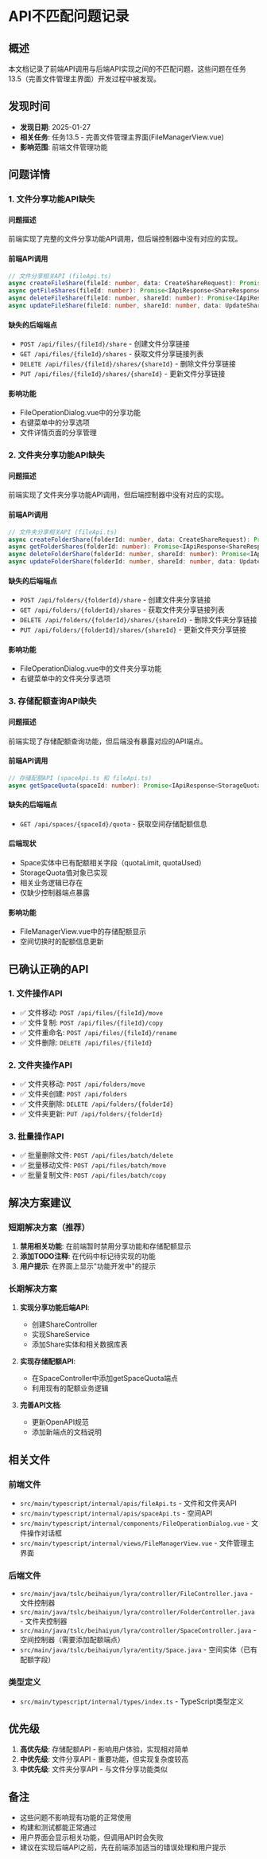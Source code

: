 # API不匹配问题记录

## 概述

本文档记录了前端API调用与后端API实现之间的不匹配问题，这些问题在任务13.5（完善文件管理主界面）开发过程中被发现。

## 发现时间

- **发现日期**: 2025-01-27
- **相关任务**: 任务13.5 - 完善文件管理主界面(FileManagerView.vue)
- **影响范围**: 前端文件管理功能

## 问题详情

### 1. 文件分享功能API缺失

#### 问题描述

前端实现了完整的文件分享功能API调用，但后端控制器中没有对应的实现。

#### 前端API调用

```typescript
// 文件分享相关API (fileApi.ts)
async createFileShare(fileId: number, data: CreateShareRequest): Promise<IApiResponse<ShareResponse>>
async getFileShares(fileId: number): Promise<IApiResponse<ShareResponse[]>>
async deleteFileShare(fileId: number, shareId: number): Promise<IApiResponse<void>>
async updateFileShare(fileId: number, shareId: number, data: UpdateShareRequest): Promise<IApiResponse<void>>
```

#### 缺失的后端端点

- `POST /api/files/{fileId}/share` - 创建文件分享链接
- `GET /api/files/{fileId}/shares` - 获取文件分享链接列表
- `DELETE /api/files/{fileId}/shares/{shareId}` - 删除文件分享链接
- `PUT /api/files/{fileId}/shares/{shareId}` - 更新文件分享链接

#### 影响功能

- FileOperationDialog.vue中的分享功能
- 右键菜单中的分享选项
- 文件详情页面的分享管理

### 2. 文件夹分享功能API缺失

#### 问题描述

前端实现了文件夹分享功能API调用，但后端控制器中没有对应的实现。

#### 前端API调用

```typescript
// 文件夹分享相关API (fileApi.ts)
async createFolderShare(folderId: number, data: CreateShareRequest): Promise<IApiResponse<ShareResponse>>
async getFolderShares(folderId: number): Promise<IApiResponse<ShareResponse[]>>
async deleteFolderShare(folderId: number, shareId: number): Promise<IApiResponse<void>>
async updateFolderShare(folderId: number, shareId: number, data: UpdateShareRequest): Promise<IApiResponse<void>>
```

#### 缺失的后端端点

- `POST /api/folders/{folderId}/share` - 创建文件夹分享链接
- `GET /api/folders/{folderId}/shares` - 获取文件夹分享链接列表
- `DELETE /api/folders/{folderId}/shares/{shareId}` - 删除文件夹分享链接
- `PUT /api/folders/{folderId}/shares/{shareId}` - 更新文件夹分享链接

#### 影响功能

- FileOperationDialog.vue中的文件夹分享功能
- 右键菜单中的文件夹分享选项

### 3. 存储配额查询API缺失

#### 问题描述

前端实现了存储配额查询功能，但后端没有暴露对应的API端点。

#### 前端API调用

```typescript
// 存储配额API (spaceApi.ts 和 fileApi.ts)
async getSpaceQuota(spaceId: number): Promise<IApiResponse<StorageQuotaResponse>>
```

#### 缺失的后端端点

- `GET /api/spaces/{spaceId}/quota` - 获取空间存储配额信息

#### 后端现状

- Space实体中已有配额相关字段（quotaLimit, quotaUsed）
- StorageQuota值对象已实现
- 相关业务逻辑已存在
- 仅缺少控制器端点暴露

#### 影响功能

- FileManagerView.vue中的存储配额显示
- 空间切换时的配额信息更新

## 已确认正确的API

### 1. 文件操作API

- ✅ 文件移动: `POST /api/files/{fileId}/move`
- ✅ 文件复制: `POST /api/files/{fileId}/copy`
- ✅ 文件重命名: `POST /api/files/{fileId}/rename`
- ✅ 文件删除: `DELETE /api/files/{fileId}`

### 2. 文件夹操作API

- ✅ 文件夹移动: `POST /api/folders/move`
- ✅ 文件夹创建: `POST /api/folders`
- ✅ 文件夹删除: `DELETE /api/folders/{folderId}`
- ✅ 文件夹更新: `PUT /api/folders/{folderId}`

### 3. 批量操作API

- ✅ 批量删除文件: `POST /api/files/batch/delete`
- ✅ 批量移动文件: `POST /api/files/batch/move`
- ✅ 批量复制文件: `POST /api/files/batch/copy`

## 解决方案建议

### 短期解决方案（推荐）

1. **禁用相关功能**: 在前端暂时禁用分享功能和存储配额显示
2. **添加TODO注释**: 在代码中标记待实现的功能
3. **用户提示**: 在界面上显示"功能开发中"的提示

### 长期解决方案

1. **实现分享功能后端API**:
   - 创建ShareController
   - 实现ShareService
   - 添加Share实体和相关数据库表

2. **实现存储配额API**:
   - 在SpaceController中添加getSpaceQuota端点
   - 利用现有的配额业务逻辑

3. **完善API文档**:
   - 更新OpenAPI规范
   - 添加新端点的文档说明

## 相关文件

### 前端文件

- `src/main/typescript/internal/apis/fileApi.ts` - 文件和文件夹API
- `src/main/typescript/internal/apis/spaceApi.ts` - 空间API
- `src/main/typescript/internal/components/FileOperationDialog.vue` - 文件操作对话框
- `src/main/typescript/internal/views/FileManagerView.vue` - 文件管理主界面

### 后端文件

- `src/main/java/tslc/beihaiyun/lyra/controller/FileController.java` - 文件控制器
- `src/main/java/tslc/beihaiyun/lyra/controller/FolderController.java` - 文件夹控制器
- `src/main/java/tslc/beihaiyun/lyra/controller/SpaceController.java` - 空间控制器（需要添加配额端点）
- `src/main/java/tslc/beihaiyun/lyra/entity/Space.java` - 空间实体（已有配额字段）

### 类型定义

- `src/main/typescript/internal/types/index.ts` - TypeScript类型定义

## 优先级

1. **高优先级**: 存储配额API - 影响用户体验，实现相对简单
2. **中优先级**: 文件分享API - 重要功能，但实现复杂度较高
3. **中优先级**: 文件夹分享API - 与文件分享功能类似

## 备注

- 这些问题不影响现有功能的正常使用
- 构建和测试都能正常通过
- 用户界面会显示相关功能，但调用API时会失败
- 建议在实现后端API之前，先在前端添加适当的错误处理和用户提示
